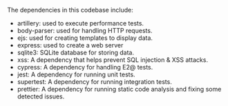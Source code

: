 The dependencies in this codebase include:

- artillery: used to execute performance tests.
- body-parser: used for handling HTTP requests.
- ejs: used for creating templates to display data.
- express: used to create a web server
- sqlite3: SQLite database for storing data.
- xss: A dependency that helps prevent SQL injection & XSS attacks.
- cypress: A dependency for handling E2@ tests.
- jest: A dependency for running unit tests.
- supertest: A dependency for running integration tests.
- prettier: A dependency for running static code analysis and fixing some detected issues.